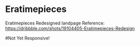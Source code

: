 # Eratimepieces
Eratimepieces Redesigned landpage
Reference: https://dribbble.com/shots/19104405-Eratimepieces-Redesign

#Not Yet Responsive!
